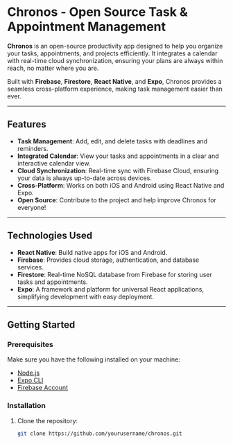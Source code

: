 # Chronos - Open Source Task & Appointment Management

**Chronos** is an open-source productivity app designed to help you organize your tasks, appointments, and projects efficiently. It integrates a calendar with real-time cloud synchronization, ensuring your plans are always within reach, no matter where you are. 

Built with **Firebase**, **Firestore**, **React Native**, and **Expo**, Chronos provides a seamless cross-platform experience, making task management easier than ever.

---

## Features

- **Task Management**: Add, edit, and delete tasks with deadlines and reminders.
- **Integrated Calendar**: View your tasks and appointments in a clear and interactive calendar view.
- **Cloud Synchronization**: Real-time sync with Firebase Cloud, ensuring your data is always up-to-date across devices.
- **Cross-Platform**: Works on both iOS and Android using React Native and Expo.
- **Open Source**: Contribute to the project and help improve Chronos for everyone!

---

## Technologies Used

- **React Native**: Build native apps for iOS and Android.
- **Firebase**: Provides cloud storage, authentication, and database services.
- **Firestore**: Real-time NoSQL database from Firebase for storing user tasks and appointments.
- **Expo**: A framework and platform for universal React applications, simplifying development with easy deployment.

---

## Getting Started

### Prerequisites

Make sure you have the following installed on your machine:

- [Node.js](https://nodejs.org/)
- [Expo CLI](https://docs.expo.dev/get-started/installation/)
- [Firebase Account](https://firebase.google.com/)
  
### Installation

1. Clone the repository:

   ```bash
   git clone https://github.com/yourusername/chronos.git
   
